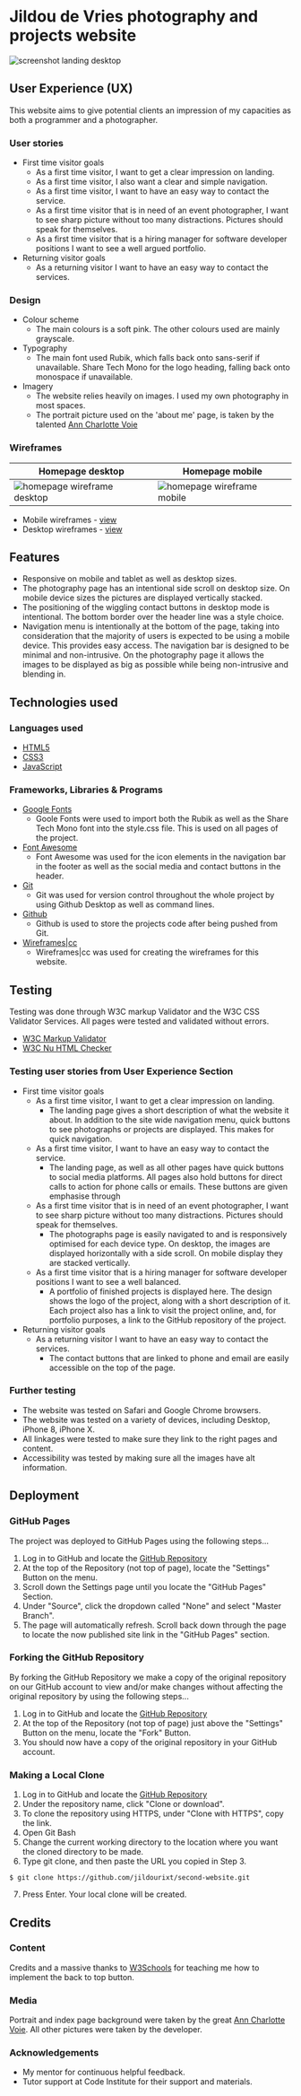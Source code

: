 # Jildou de Vries photography and projects website

![screenshot landing desktop](assets/img/screenshots/screenshot_landing_desktop.png)

## User Experience (UX)
This website aims to give potential clients an impression of my capacities as both a programmer and a photographer.

### User stories
* First time visitor goals
	* As a first time visitor, I want to get a clear impression on landing. 
	* As a first time visitor, I also want a clear and simple navigation.
	* As a first time visitor, I want to have an easy way to contact the service.
	* As a first time visitor that is in need of an event photographer, I want to see sharp picture without too many distractions. Pictures should speak for themselves.
	* As a first time visitor that is a hiring manager for software developer positions I want to see a well argued portfolio.
* Returning visitor goals
	* As a returning visitor I want to have an easy way to contact the services.

### Design
* Colour scheme
	* The main colours is a soft pink. The other colours used are mainly grayscale.
* Typography
	* The main font used Rubik, which falls back onto sans-serif if unavailable. Share Tech Mono for the logo heading, falling back onto monospace if unavailable.
* Imagery
	* The website relies heavily on images. I used my own photography in most spaces.
	* The portrait picture used on the 'about me' page, is taken by the talented [Ann Charlotte Voie](http://anncharlottevoie.com)

### Wireframes
| Homepage desktop | Homepage mobile |
| ---------------- | --------------- |
| ![homepage wireframe desktop](assets/wireframes/desktop/wireframe_landing_desktop.png) | ![homepage wireframe mobile](assets/wireframes/mobile/wireframe_landing_mobile.png) |

* Mobile wireframes - [view](https://github.com/jildourixt/second-website/tree/master/assets/wireframes/mobile)
* Desktop wireframes - [view](https://github.com/jildourixt/second-website/tree/master/assets/wireframes/desktop)

## Features
* Responsive on mobile and tablet as well as desktop sizes.
* The photography page has an intentional side scroll on desktop size. On mobile device sizes the pictures are displayed vertically stacked.
* The positioning of the wiggling contact buttons in desktop mode is intentional. The bottom border over the header line was a style choice. 
* Navigation menu is intentionally at the bottom of the page, taking into consideration that the majority of users is expected to be using a mobile device. This provides easy access. The navigation bar is designed to be minimal and non-intrusive. On the photography page it allows the images to be displayed as big as possible while being non-intrusive and blending in. 

## Technologies used

### Languages used
* [HTML5](https://en.wikipedia.org/wiki/HTML5)
* [CSS3](https://en.wikipedia.org/wiki/Cascading_Style_Sheets)
* [JavaScript](https://en.wikipedia.org/wiki/JavaScript)

### Frameworks, Libraries & Programs 
* [Google Fonts](https://fonts.google.com/)
	* Goole Fonts were used to import both the Rubik as well as the Share Tech Mono font into the style.css file. This is used on all pages of the project.
* [Font Awesome](https://fontawesome.com/)
	* Font Awesome was used for the icon elements in the navigation bar in the footer as well as the social media and contact buttons in the header.
* [Git](https://git-scm.com/)
	* Git was used for version control throughout the whole project by using Github Desktop as well as command lines. 
* [Github](https://github.com/)
	* Github is used to store the projects code after being pushed from Git.
* [Wireframes|cc](https://wireframe.cc)
	* Wireframes|cc was used for creating the wireframes for this website.

## Testing

Testing was done through W3C markup Validator and the W3C CSS Validator Services. All pages were tested and validated without errors. 

* [W3C Markup Validator](https://jigsaw.w3.org/css-validator/#validate_by_input)
* [W3C Nu HTML Checker](https://validator.w3.org/nu/#textarea)

### Testing user stories from User Experience Section
* First time visitor goals
	* As a first time visitor, I want to get a clear impression on landing.
		* The landing page gives a short description of what the website it about. In addition to the site wide navigation menu, quick buttons to see photographs or projects are displayed. This makes for quick navigation.
	* As a first time visitor, I want to have an easy way to contact the service.
		* The landing page, as well as all other pages have quick buttons to social media platforms. All pages also hold buttons for direct calls to action for phone calls or emails. These buttons are given emphasise through 
	* As a first time visitor that is in need of an event photographer, I want to see sharp picture without too many distractions. Pictures should speak for themselves.
		* The photographs page is easily navigated to and is responsively optimised for each device type. On desktop, the images are displayed horizontally with a side scroll. On mobile display they are stacked vertically.
	* As a first time visitor that is a hiring manager for software developer positions I want to see a well balanced.
		* A portfolio of finished projects is displayed here. The design shows the logo of the project, along with a short description of it. Each project also has a link to visit the project online, and, for portfolio purposes, a link to the GitHub repository of the project.
* Returning visitor goals
	* As a returning visitor I want to have an easy way to contact the services.
		* The contact buttons that are linked to phone and email are easily accessible on the top of the page.

### Further testing
* The website was tested on Safari and Google Chrome browsers.
* The website was tested on a variety of devices, including Desktop, iPhone 8, iPhone X.
* All linkages were tested to make sure they link to the right pages and content.
* Accessibility was tested by making sure all the images have alt information.

## Deployment
### GitHub Pages

The project was deployed to GitHub Pages using the following steps...
1. Log in to GitHub and locate the [GitHub Repository](https://github.com/jildourixt/second-website.git)
2. At the top of the Repository (not top of page), locate the "Settings" Button on the menu.
4. Scroll down the Settings page until you locate the "GitHub Pages" Section.
5. Under "Source", click the dropdown called "None" and select "Master Branch".
6. The page will automatically refresh.
Scroll back down through the page to locate the now published site link in the "GitHub Pages" section.

### Forking the GitHub Repository

By forking the GitHub Repository we make a copy of the original repository on our GitHub account to view and/or make changes without affecting the original repository by using the following steps...

1. Log in to GitHub and locate the [GitHub Repository](https://github.com/jildourixt/second-website.git)
2. At the top of the Repository (not top of page) just above the "Settings" Button on the menu, locate the "Fork" Button.
3. You should now have a copy of the original repository in your GitHub account.

### Making a Local Clone

1. Log in to GitHub and locate the [GitHub Repository](https://github.com/jildourixt/second-website.git)
2. Under the repository name, click "Clone or download".
3. To clone the repository using HTTPS, under "Clone with HTTPS", copy the link.
4. Open Git Bash
5. Change the current working directory to the location where you want the cloned directory to be made.
6. Type git clone, and then paste the URL you copied in Step 3.
``` 
$ git clone https://github.com/jildourixt/second-website.git
```
7. Press Enter. Your local clone will be created.

## Credits
### Content
Credits and a massive thanks to [W3Schools](https://www.w3schools.com/howto/howto_js_scroll_to_top.asp) for teaching me how to implement the back to top button.
### Media
Portrait and index page background were taken by the great [Ann Charlotte Voie](www.anncharlottevoie.com
). All other pictures were taken by the developer.
### Acknowledgements
* My mentor for continuous helpful feedback.
* Tutor support at Code Institute for their support and materials.